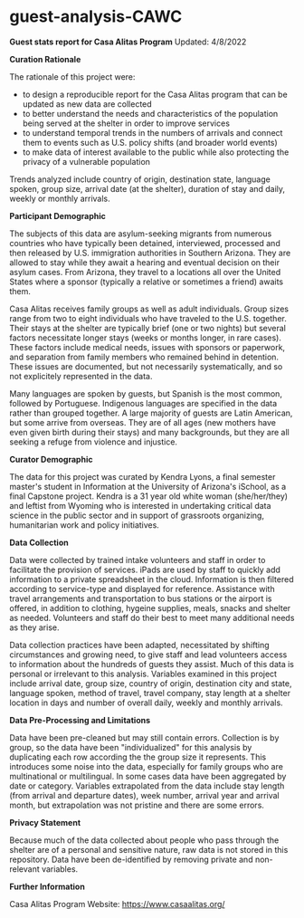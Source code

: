 # guest-analysis-CAWC
**Guest stats report for Casa Alitas Program**
  Updated: 4/8/2022

**Curation Rationale**

The rationale of this project were:

  - to design a reproducible report for the Casa Alitas program that can be updated as new data are collected
  - to better understand the needs and characteristics of the population being served at the shelter in order to improve services 
  - to understand temporal trends in the numbers of arrivals and connect them to events such as U.S. policy shifts (and broader world events)
  - to make data of interest available to the public while also protecting the privacy of a vulnerable population

Trends analyzed include country of origin, destination state, language spoken, group size, arrival date (at the shelter), duration of stay and daily, weekly or monthly arrivals. 

**Participant Demographic**

The subjects of this data are asylum-seeking migrants from numerous countries who have typically been detained, interviewed, processed and then released by U.S. immigration authorities in Southern Arizona. They are allowed to stay while they await a hearing and eventual decision on their asylum cases. From Arizona, they travel to a locations all over the United States where a sponsor (typically a relative or sometimes a friend) awaits them. 

Casa Alitas receives family groups as well as adult individuals. Group sizes range from two to eight individuals who have traveled to the U.S. together. Their stays at the shelter are typically brief (one or two nights) but several factors necessitate longer stays (weeks or months longer, in rare cases). These factors include medical needs, issues with sponsors or paperwork, and separation from family members who remained behind in detention. These issues are documented, but not necessarily systematically, and so not explicitely represented in the data.

Many languages are spoken by guests, but Spanish is the most common, followed by Portuguese. Indigenous languages are specified in the data rather than grouped together. A large majority of guests are Latin American, but some arrive from overseas. They are of all ages (new mothers have even given birth during their stays) and many backgrounds, but they are all seeking a refuge from violence and injustice.

**Curator Demographic**

The data for this project was curated by Kendra Lyons, a final semester master's student in Information at the University of Arizona's iSchool, as a final Capstone project. Kendra is a 31 year old white woman (she/her/they) and leftist from Wyoming who is interested in undertaking critical data science in the public sector and in support of grassroots organizing, humanitarian work and policy initiatives.

**Data Collection**

Data were collected by trained intake volunteers and staff in order to facilitate the provision of services. iPads are used by staff to quickly add information to a private spreadsheet in the cloud. Information is then filtered according to service-type and displayed for reference. Assistance with travel arrangements and transportation to bus stations or the airport is offered, in addition to clothing, hygeine supplies, meals, snacks and shelter as needed. Volunteers and staff do their best to meet many additional needs as they arise. 

Data collection practices have been adapted, necessitated by shifting circumstances and growing need, to give staff and lead volunteers access to information about the hundreds of guests they assist. Much of this data is personal or irrelevant to this analysis. Variables examined in this project include arrival date, group size, country of origin, destination city and state, language spoken, method of travel, travel company, stay length at a shelter location in days and number of overall daily, weekly and monthly arrivals. 

**Data Pre-Processing and Limitations**

Data have been pre-cleaned but may still contain errors. Collection is by group, so the data have been "individualized" for this analysis by duplicating each row according the the group size it represents. This introduces some noise into the data, especially for family groups who are multinational or multilingual. In some cases data have been aggregated by date or category. Variables extrapolated from the data include stay length (from arrival and departure dates), week number, arrival year and arrival month, but extrapolation was not pristine and there are some errors. 

**Privacy Statement**

Because much of the data collected about people who pass through the shelter are of a personal and sensitive nature, raw data is not stored in this repository. Data have been de-identified by removing private and non-relevant variables. 

**Further Information**

Casa Alitas Program Website: https://www.casaalitas.org/ 
